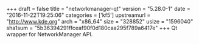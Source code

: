 +++
draft = false
title = "networkmanager-qt"
version = "5.28.0-1"
date = "2016-11-22T19:25:06"
categories = ['kf5']
upstreamurl = "http://www.kde.org"
arch = "x86_64"
size = "328852"
usize = "1596040"
sha1sum = "5b36394291ffceaf90f0d180caa295f789a6417e"
+++
Qt wrapper for NetworkManager API.